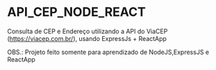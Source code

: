# API_CEP_NODE_REACT
Consulta de CEP e Endereço utilizando a API do ViaCEP (https://viacep.com.br/), usando ExpressJs + ReactApp

OBS.: Projeto feito somente para aprendizado de NodeJS,ExpressJS e ReactApp
